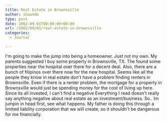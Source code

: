 ```yaml
---
title: Real Estate in Brownsville
author: shawndo
type: post
date: 2002-09-01T00:00:00+00:00
url: /2002/09/01/real-estate-in-brownsville
categories:
  - Journal

---
```

I'm going to make the jump into being a homeowner. Just not my own. My parents suggested I buy some property in Brownsville, TX. The found some properties near the hospital over there for a decent deal. Also, there are a bunch of filipinos over there now for the new hospital. Seems like all the people they know in real estate don't have a problem finding renters in Brownsville. Even if there is a renter problem, the mortgage for a property in Brownsville would just be spending money for the cost of living up here. Since its all invested, I can't find a negative Everything I read doesn't really say anything negative about real estate as an investment/business. So.. Im jumpin in head first, see what happens. My father is doing this through a limited liability corporation that we will create, so it shouldn't be dangerous for me financially.